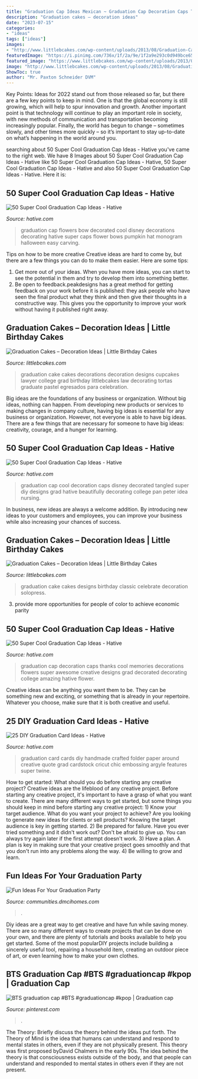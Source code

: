 ```yaml
---
title: "Graduation Cap Ideas Mexican ~ Graduation Cap Decoration Caps Thanks Cool Memories Decorations Flowers Super Awesome Creative Designs Grad Decorated Decorating College Amazing Hative Flower"
description: "Graduation cakes – decoration ideas"
date: "2023-07-15"
categories:
- "ideas"
tags: ["ideas"]
images:
- "http://www.littlebcakes.com/wp-content/uploads/2013/08/Graduation-Cake-Pics.jpg"
featuredImage: "https://i.pinimg.com/736x/1f/2a/9e/1f2a9e293c0d949bce6544da3d2a1d55.jpg"
featured_image: "https://www.littlebcakes.com/wp-content/uploads/2013/08/Graduation-Cake-Decorations.jpg"
image: "http://www.littlebcakes.com/wp-content/uploads/2013/08/Graduation-Cake-Pics.jpg"
ShowToc: true
author: "Mr. Paxton Schneider DVM"
---
```



Key Points:
Ideas for 2022 stand out from those released so far, but there are a few key points to keep in mind. One is that the global economy is still growing, which will help to spur innovation and growth. Another important point is that technology will continue to play an important role in society, with new methods of communication and transportation becoming increasingly popular. Finally, the world has begun to change – sometimes slowly, and other times more quickly – so it’s important to stay up-to-date on what’s happening in the world around you.

	

		
searching about 50 Super Cool Graduation Cap Ideas - Hative you've came to the right web. We have 8 Images about 50 Super Cool Graduation Cap Ideas - Hative like 50 Super Cool Graduation Cap Ideas - Hative, 50 Super Cool Graduation Cap Ideas - Hative and also 50 Super Cool Graduation Cap Ideas - Hative. Here it is:
		
    
## 50 Super Cool Graduation Cap Ideas - Hative

<img loading=lazy src="https://hative.com/wp-content/uploads/2016/04/graduation-caps/48-super-cool-graduation-cap-ideas.jpg" onerror="this.onerror=null;this.src='https://tse3.mm.bing.net/th?id=OIP.LBmAJ40JpyeS92EdPJnaxQHaLH&amp;pid=15.1';" alt="50 Super Cool Graduation Cap Ideas - Hative">

_Source: hative.com_

>graduation cap flowers bow decorated cool disney decorations decorating hative super caps flower bows pumpkin hat monogram halloween easy carving. 

	

Tips on how to be more creative
Creative ideas are hard to come by, but there are a few things you can do to make them easier. Here are some tips: 
1. Get more out of your ideas. When you have more ideas, you can start to see the potential in them and try to develop them into something better. 
2. Be open to feedback.peakdesigns has a great method for getting feedback on your work before it is published: they ask people who have seen the final product what they think and then give their thoughts in a constructive way. This gives you the opportunity to improve your work without having it published right away.

    
## Graduation Cakes – Decoration Ideas | Little Birthday Cakes

<img loading=lazy src="https://www.littlebcakes.com/wp-content/uploads/2013/08/Graduation-Cake-Decorations.jpg" onerror="this.onerror=null;this.src='https://tse3.mm.bing.net/th?id=OIP.33kQlpyaTOTUjRGPZctXNgHaJQ&amp;pid=15.1';" alt="Graduation Cakes – Decoration Ideas | Little Birthday Cakes">

_Source: littlebcakes.com_

>graduation cake cakes decorations decoration designs cupcakes lawyer college grad birthday littlebcakes law decorating tortas graduate pastel egresados para celebration. 

	

Big ideas are the foundations of any business or organization. Without big ideas, nothing can happen. From developing new products or services to making changes in company culture, having big ideas is essential for any business or organization. However, not everyone is able to have big ideas. There are a few things that are necessary for someone to have big ideas: creativity, courage, and a hunger for learning.

    
## 50 Super Cool Graduation Cap Ideas - Hative

<img loading=lazy src="https://hative.com/wp-content/uploads/2016/04/graduation-caps/11-super-cool-graduation-cap-ideas.jpg" onerror="this.onerror=null;this.src='https://tse4.mm.bing.net/th?id=OIP.hhSVYDoCzhbFwl5Owkul_AHaHa&amp;pid=15.1';" alt="50 Super Cool Graduation Cap Ideas - Hative">

_Source: hative.com_

>graduation cap cool decoration caps disney decorated tangled super diy designs grad hative beautifully decorating college pan peter idea nursing. 

	

In business, new ideas are always a welcome addition. By introducing new ideas to your customers and employees, you can improve your business while also increasing your chances of success.

    
## Graduation Cakes – Decoration Ideas | Little Birthday Cakes

<img loading=lazy src="http://www.littlebcakes.com/wp-content/uploads/2013/08/Graduation-Cake-Pics.jpg" onerror="this.onerror=null;this.src='https://tse4.mm.bing.net/th?id=OIP.FzF5xyvvONHBAF88429-cgHaJ4&amp;pid=15.1';" alt="Graduation Cakes – Decoration Ideas | Little Birthday Cakes">

_Source: littlebcakes.com_

>graduation cake cakes designs birthday classic celebrate decoration solopress. 

	

3. provide more opportunities for people of color to achieve economic parity

    
## 50 Super Cool Graduation Cap Ideas - Hative

<img loading=lazy src="https://hative.com/wp-content/uploads/2016/04/graduation-caps/3-super-cool-graduation-cap-ideas.jpg" onerror="this.onerror=null;this.src='https://tse1.mm.bing.net/th?id=OIP.64HUfr-f25Wudp2xwjqhOwHaHa&amp;pid=15.1';" alt="50 Super Cool Graduation Cap Ideas - Hative">

_Source: hative.com_

>graduation cap decoration caps thanks cool memories decorations flowers super awesome creative designs grad decorated decorating college amazing hative flower. 

	

Creative ideas can be anything you want them to be. They can be something new and exciting, or something that is already in your repertoire. Whatever you choose, make sure that it is both creative and useful.

    
## 25 DIY Graduation Card Ideas - Hative

<img loading=lazy src="https://hative.com/wp-content/uploads/2015/04/graduation-card-ideas/4-graduation-card-ideas.jpg" onerror="this.onerror=null;this.src='https://tse3.mm.bing.net/th?id=OIP.cnvhLmwcj3ni-RogTcqa7gHaJZ&amp;pid=15.1';" alt="25 DIY Graduation Card Ideas - Hative">

_Source: hative.com_

>graduation card cards diy handmade crafted folder paper around creative quote grad cardstock cricut chic embossing argyle features super twine. 

	

How to get started: What should you do before starting any creative project?
Creative ideas are the lifeblood of any creative project. Before starting any creative project, it's important to have a grasp of what you want to create. There are many different ways to get started, but some things you should keep in mind before starting any creative project: 1) Know your target audience. What do you want your project to achieve? Are you looking to generate new ideas for clients or sell products? Knowing the target audience is key in getting started. 2) Be prepared for failure. Have you ever tried something and it didn't work out? Don't be afraid to give up. You can always try again later if the first attempt doesn't work. 3) Have a plan. A plan is key in making sure that your creative project goes smoothly and that you don't run into any problems along the way. 4) Be willing to grow and learn.

    
## Fun Ideas For Your Graduation Party

<img loading=lazy src="https://communities.dmcihomes.com/wp-content/uploads/2015/03/graduation-food-ideas.jpg" onerror="this.onerror=null;this.src='https://tse3.mm.bing.net/th?id=OIP.UHToK7XT43exBI32VBc7rgHaJ3&amp;pid=15.1';" alt="Fun Ideas For Your Graduation Party">

_Source: communities.dmcihomes.com_

>. 

	

Diy ideas are a great way to get creative and have fun while saving money. There are so many different ways to create projects that can be done on your own, and there are plenty of tutorials and books available to help you get started. Some of the most popularDIY projects include building a sincerely useful tool, repairing a household item, creating an outdoor piece of art, or even learning how to make your own clothes.

    
## BTS Graduation Cap #BTS #graduationcap #kpop | Graduation Cap

<img loading=lazy src="https://i.pinimg.com/736x/1f/2a/9e/1f2a9e293c0d949bce6544da3d2a1d55.jpg" onerror="this.onerror=null;this.src='https://tse1.mm.bing.net/th?id=OIP.H9-HsReqtJTXskBH_v49XQHaJ4&amp;pid=15.1';" alt="BTS graduation cap #BTS #graduationcap #kpop | Graduation cap">

_Source: pinterest.com_

>. 

	

The Theory: Briefly discuss the theory behind the ideas put forth.
The Theory of Mind is the idea that humans can understand and respond to mental states in others, even if they are not physically present. This theory was first proposed byDavid Chalmers in the early 90s. The idea behind the theory is that consciousness exists outside of the body, and that people can understand and responded to mental states in others even if they are not present.

